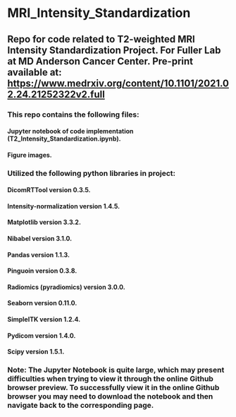 # MRI_Intensity_Standardization

## Repo for code related to T2-weighted MRI Intensity Standardization Project. For Fuller Lab at MD Anderson Cancer Center. Pre-print available at: https://www.medrxiv.org/content/10.1101/2021.02.24.21252322v2.full <br>

### This repo contains the following files: <br>
#### Jupyter notebook of code implementation (T2_Intensity_Standardization.ipynb). <br>
#### Figure images. <br>

### Utilized the following python libraries in project: <br>
#### DicomRTTool version 0.3.5. <br>
#### Intensity-normalization version 1.4.5.<br>
#### Matplotlib version 3.3.2.<br>
#### Nibabel version 3.1.0.<br>
#### Pandas version 1.1.3. <br>
#### Pinguoin version 0.3.8. <br>
#### Radiomics (pyradiomics) version 3.0.0. <br>
#### Seaborn version 0.11.0. <br>
#### SimpleITK version 1.2.4. <br>
#### Pydicom version 1.4.0. <br>
#### Scipy version 1.5.1. <br>

### Note: The Jupyter Notebook is quite large, which may present difficulties when trying to view it through the online Github browser preview. To successfully view it in the online Github browser you may need to download the notebook and then navigate back to the corresponding page.  

